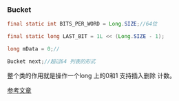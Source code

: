 ### Bucket

```java
final static int BITS_PER_WORD = Long.SIZE;//64位

final static long LAST_BIT = 1L << (Long.SIZE - 1);

long mData = 0;//

Bucket next;//超过64 列表的形式
```

整个类的作用就是操作一个long 上的0和1 支持插入删除 计数。 

[参考文章](<https://blog.csdn.net/u012227177/article/details/73381598>)